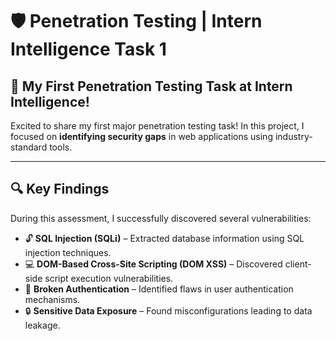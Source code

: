# 🛡️ Penetration Testing | Intern Intelligence Task 1

## 🚀 My First Penetration Testing Task at Intern Intelligence!

Excited to share my first major penetration testing task! In this project, I focused on **identifying security gaps** in web applications using industry-standard tools. 

---

## 🔍 **Key Findings**
During this assessment, I successfully discovered several vulnerabilities:

- 🔓 **SQL Injection (SQLi)** – Extracted database information using SQL injection techniques.
- 💻 **DOM-Based Cross-Site Scripting (DOM XSS)** – Discovered client-side script execution vulnerabilities.
- 🔑 **Broken Authentication** – Identified flaws in user authentication mechanisms.
- 🔒 **Sensitive Data Exposure** – Found misconfigurations leading to data leakage.
